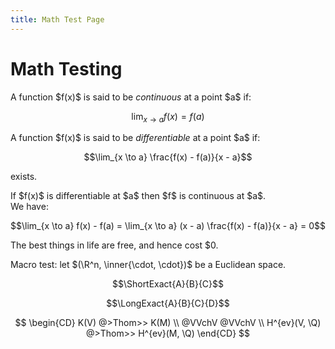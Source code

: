 ```yaml
---
title: Math Test Page
---
```

# Math Testing

<div class="definition">
A function $f(x)$ is said to be <i>continuous</i> at a point $a$ if:

$$\lim_{x \to a} f(x) = f(a)$$
</div>

<div class="definition">
A function $f(x)$ is said to be <i>differentiable</i> at a point $a$ if:

$$\lim_{x \to a} \frac{f(x) - f(a)}{x - a}$$

exists.
</div>

<div class="lemma">
If $f(x)$ is differentiable at $a$ then $f$ is continuous at $a$.
</div>
<div class="proof">
We have:

$$\lim_{x \to a} f(x) - f(a) = \lim_{x \to a} (x - a) \frac{f(x) - f(a)}{x - a} = 0$$
</div>

The best things in life are free, and hence cost <span>$</span>0.

Macro test: let $(\R^n, \inner{\cdot, \cdot})$ be a Euclidean space.

$$\ShortExact{A}{B}{C}$$

$$\LongExact{A}{B}{C}{D}$$

$$
\begin{CD}
K(V) @>Thom>> K(M) \\
@VVchV @VVchV \\
H^{ev}(V, \Q) @>Thom>> H^{ev}(M, \Q)
\end{CD}
$$
